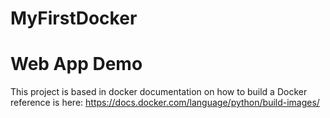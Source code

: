 # MyFirstDocker
 
<H1>Web App Demo</H1>

This project is based in docker documentation on how to build a Docker reference is here: https://docs.docker.com/language/python/build-images/
